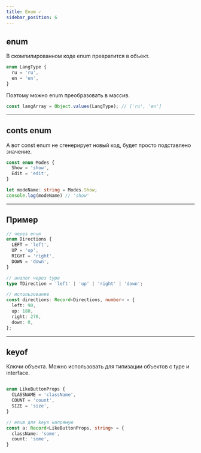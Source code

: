 ```yaml
---
title: Enum ✓
sidebar_position: 6
---
```


## enum

В скомпилированном коде enum превратится в объект.

```ts
enum LangType {
  ru = 'ru',
  en = 'en',
}
```

Поэтому можно enum преобразовать в массив.

```ts
const langArray = Object.values(LangType); // ['ru', 'en']
```

---

## conts enum

А вот const enum не сгенерирует новый код, будет просто подставлено значение.

```ts
const enum Modes { 
  Show = 'show', 
  Edit = 'edit',
}

let modeName: string = Modes.Show;
console.log(modeName) // 'show'
```

---

## Пример

```ts
// через enum
enum Directions {
  LEFT = 'left',
  UP = 'up',
  RIGHT = 'right',
  DOWN = 'down',
}

// аналог через type
type TDirection = 'left' | 'up' | 'right' | 'down';

// использование
const directions: Record<Directions, number> = {
  left: 90,
  up: 180,
  right: 270,
  down: 0,
};
```

---

## keyof 

Ключи объекта. Можно использовать для типизации объектов с type и interface.

```ts

enum LikeButtonProps {
  CLASSNAME = 'className',
  COUNT = 'count',
  SIZE = 'size',
}

// enum для keys напрямую
const a: Record<LikeButtonProps, string> = {
  className: 'some',
  count: 'some',
}
```
